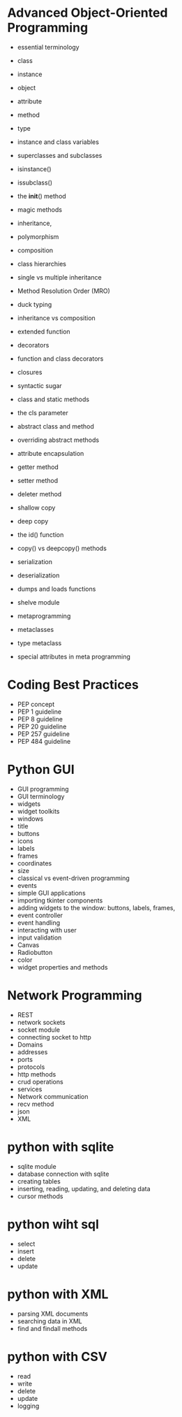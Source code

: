 

# Advanced Object-Oriented Programming

- essential terminology
- class
- instance
- object
- attribute
- method
- type

- instance and class variables
- superclasses and subclasses
- isinstance()
- issubclass()
- the __init__() method
- magic methods
- inheritance,
- polymorphism
- composition
- class hierarchies
- single vs multiple inheritance
- Method Resolution Order (MRO)
- duck typing
- inheritance vs composition
- extended function
- decorators
- function and class decorators
- closures
- syntactic sugar
- class and static methods
- the cls parameter
- abstract class and method 
- overriding abstract methods
- attribute encapsulation
- getter method 
- setter method 
- deleter method
- shallow copy
- deep copy
- the id() function 
- copy() vs deepcopy() methods

- serialization
- deserialization
- dumps and loads functions
- shelve module
- metaprogramming
- metaclasses
- type metaclass 
- special attributes in meta programming

# Coding Best Practices
- PEP concept
- PEP 1 guideline 
- PEP 8 guideline
- PEP 20 guideline
- PEP 257 guideline
- PEP 484 guideline

# Python GUI
- GUI programming
- GUI terminology
- widgets
- widget toolkits
- windows 
- title
- buttons
- icons
- labels
- frames
- coordinates
- size
- classical vs event-driven programming
- events 
- simple GUI applications
- importing tkinter components
- adding widgets to the window: buttons, labels, frames,
- event controller
- event handling
- interacting with user
- input validation
- Canvas
- Radiobutton
- color
- widget properties and methods
# Network Programming

- REST
- network sockets
- socket module
- connecting socket to http
- Domains
- addresses
- ports
- protocols
- http methods 
- crud operations
- services
- Network communication
- recv method
- json 
- XML

# python with sqlite

- sqlite module
- database connection with sqlite
- creating tables
- inserting, reading, updating, and deleting data
- cursor methods
# python wiht sql 
- select 
- insert 
- delete 
- update 

# python with XML
- parsing XML documents
- searching data in XML
- find and findall methods
# python with CSV
- read 
- write 
- delete
- update 
- logging 
